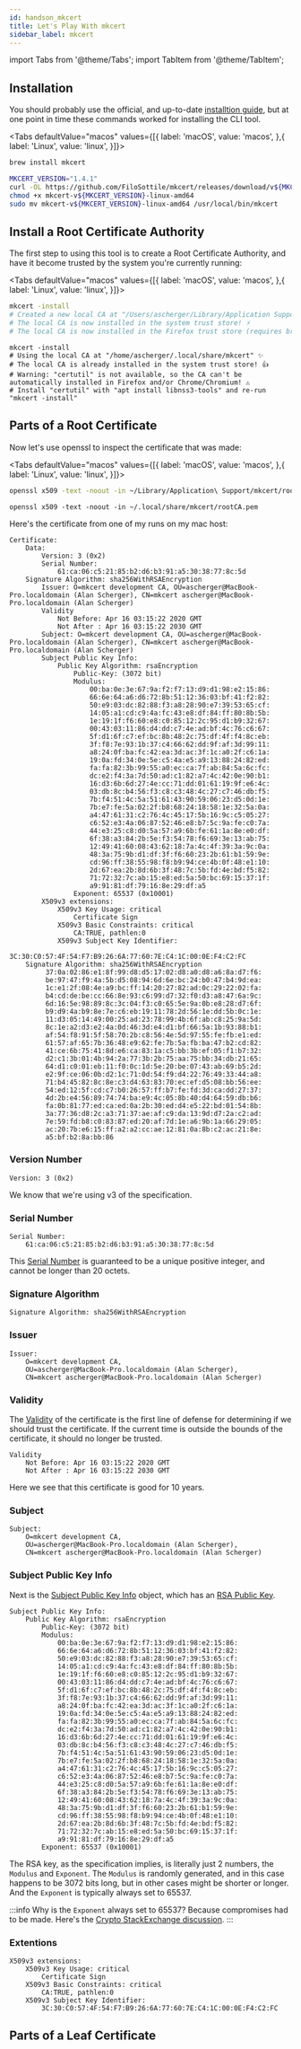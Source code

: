 ```yaml
---
id: handson_mkcert
title: Let's Play With mkcert
sidebar_label: mkcert
---
```

import Tabs from '@theme/Tabs';
import TabItem from '@theme/TabItem';

## Installation

You should probably use the official, and up-to-date [installtion guide](https://github.com/FiloSottile/mkcert#installation),
but at one point in time these commands worked for installing the CLI tool.

<Tabs defaultValue="macos" values={[{ label: 'macOS', value: 'macos', },{ label: 'Linux', value: 'linux', }]}>
<TabItem value="macos">

```bash
brew install mkcert
```

</TabItem>
<TabItem value="linux">

```bash
MKCERT_VERSION="1.4.1"
curl -OL https://github.com/FiloSottile/mkcert/releases/download/v${MKCERT_VERSION}/mkcert-v${MKCERT_VERSION}-linux-amd64
chmod +x mkcert-v${MKCERT_VERSION}-linux-amd64
sudo mv mkcert-v${MKCERT_VERSION}-linux-amd64 /usr/local/bin/mkcert
```

</TabItem>
</Tabs>

## Install a Root Certificate Authority

The first step to using this tool is to create a Root Certificate Authority, and have it become trusted by the system
you're currently running:

<Tabs defaultValue="macos" values={[{ label: 'macOS', value: 'macos', },{ label: 'Linux', value: 'linux', }]}>
<TabItem value="macos">

```bash
mkcert -install
# Created a new local CA at "/Users/ascherger/Library/Application Support/mkcert" 💥
# The local CA is now installed in the system trust store! ⚡️
# The local CA is now installed in the Firefox trust store (requires browser restart)! 🦊
```

</TabItem>
<TabItem value="linux">

```shell
mkcert -install
# Using the local CA at "/home/ascherger/.local/share/mkcert" ✨
# The local CA is already installed in the system trust store! 👍
# Warning: "certutil" is not available, so the CA can't be automatically installed in Firefox and/or Chrome/Chromium! ⚠️
# Install "certutil" with "apt install libnss3-tools" and re-run "mkcert -install" 
```

</TabItem>
</Tabs>

## Parts of a Root Certificate

Now let's use openssl to inspect the certificate that was made:

<Tabs defaultValue="macos" values={[{ label: 'macOS', value: 'macos', },{ label: 'Linux', value: 'linux', }]}>
<TabItem value="macos">

```bash
openssl x509 -text -noout -in ~/Library/Application\ Support/mkcert/rootCA.pem
```

</TabItem>
<TabItem value="linux">

```shell
openssl x509 -text -noout -in ~/.local/share/mkcert/rootCA.pem
```

</TabItem>
</Tabs>

Here's the certificate from one of my runs on my mac host:

```text
Certificate:
    Data:
        Version: 3 (0x2)
        Serial Number:
            61:ca:06:c5:21:85:b2:d6:b3:91:a5:30:38:77:8c:5d
    Signature Algorithm: sha256WithRSAEncryption
        Issuer: O=mkcert development CA, OU=ascherger@MacBook-Pro.localdomain (Alan Scherger), CN=mkcert ascherger@MacBook-Pro.localdomain (Alan Scherger)
        Validity
            Not Before: Apr 16 03:15:22 2020 GMT
            Not After : Apr 16 03:15:22 2030 GMT
        Subject: O=mkcert development CA, OU=ascherger@MacBook-Pro.localdomain (Alan Scherger), CN=mkcert ascherger@MacBook-Pro.localdomain (Alan Scherger)
        Subject Public Key Info:
            Public Key Algorithm: rsaEncryption
                Public-Key: (3072 bit)
                Modulus:
                    00:ba:0e:3e:67:9a:f2:f7:13:d9:d1:98:e2:15:86:
                    66:6e:64:a6:d6:72:8b:51:12:36:03:bf:41:f2:82:
                    50:e9:03:dc:82:88:f3:a8:28:90:e7:39:53:65:cf:
                    14:05:a1:cd:c9:4a:fc:43:e8:df:84:ff:80:8b:5b:
                    1e:19:1f:f6:60:e8:c0:85:12:2c:95:d1:b9:32:67:
                    00:43:03:11:86:d4:dd:c7:4e:ad:bf:4c:76:c6:67:
                    5f:d1:6f:c7:ef:bc:8b:48:2c:75:df:4f:f4:8c:eb:
                    3f:f8:7e:93:1b:37:c4:66:62:dd:9f:af:3d:99:11:
                    a8:24:0f:ba:fc:42:ea:3d:ac:3f:1c:a0:2f:c6:1a:
                    19:0a:fd:34:0e:5e:c5:4a:e5:a9:13:88:24:82:ed:
                    fa:fa:82:3b:99:55:a0:ec:ca:7f:ab:84:5a:6c:fc:
                    dc:e2:f4:3a:7d:50:ad:c1:82:a7:4c:42:0e:90:b1:
                    16:d3:6b:6d:27:4e:cc:71:dd:01:61:19:9f:e6:4c:
                    03:db:8c:b4:56:f3:c8:c3:48:4c:27:c7:46:db:f5:
                    7b:f4:51:4c:5a:51:61:43:90:59:06:23:d5:0d:1e:
                    7b:e7:fe:5a:02:2f:b8:68:24:18:58:1e:32:5a:0a:
                    a4:47:61:31:c2:76:4c:45:17:5b:16:9c:c5:05:27:
                    c6:52:e3:4a:06:87:52:46:e8:b7:5c:9a:fe:c0:7a:
                    44:e3:25:c8:d0:5a:57:a9:6b:fe:61:1a:8e:e0:df:
                    6f:38:a3:84:2b:5e:f3:54:78:f6:69:3e:13:ab:75:
                    12:49:41:60:08:43:62:18:7a:4c:4f:39:3a:9c:0a:
                    48:3a:75:9b:d1:df:3f:f6:60:23:2b:61:b1:59:9e:
                    cd:96:ff:38:55:98:f8:b9:94:ce:4b:0f:48:e1:10:
                    2d:67:ea:2b:8d:6b:3f:48:7c:5b:fd:4e:bd:f5:82:
                    71:72:32:7c:ab:15:e8:ed:5a:50:bc:69:15:37:1f:
                    a9:91:81:df:79:16:8e:29:df:a5
                Exponent: 65537 (0x10001)
        X509v3 extensions:
            X509v3 Key Usage: critical
                Certificate Sign
            X509v3 Basic Constraints: critical
                CA:TRUE, pathlen:0
            X509v3 Subject Key Identifier:
                3C:30:C0:57:4F:54:F7:B9:26:6A:77:60:7E:C4:1C:00:0E:F4:C2:FC
    Signature Algorithm: sha256WithRSAEncryption
         37:0a:02:86:e1:8f:99:d8:d5:17:02:d8:a0:d8:a6:8a:d7:f6:
         be:97:47:f9:4a:5b:d5:08:94:6d:6e:bc:24:b0:47:b4:9d:ea:
         1c:e1:2f:08:4e:a9:bc:ff:14:20:27:82:ad:0c:29:22:02:fa:
         b4:cd:de:be:cc:66:8e:93:c6:99:d7:32:f0:d3:a8:47:6a:9c:
         6d:16:5e:98:89:8c:3c:04:f3:c0:65:5e:9a:0b:e8:28:d7:6f:
         b9:d9:4a:b9:8e:7e:c6:eb:19:11:78:2d:56:1e:dd:5b:0c:1e:
         11:d3:05:14:49:00:25:ad:23:78:99:4b:6f:ab:c8:25:9a:5d:
         8c:1e:a2:d3:e2:4a:0d:46:3d:e4:d1:bf:66:5a:1b:93:88:b1:
         af:54:f8:91:5f:58:70:2b:c8:56:4e:5d:97:55:fe:fb:e1:ed:
         61:57:af:65:7b:36:48:e9:62:fe:7b:5a:fb:ba:47:b2:cd:82:
         41:ce:6b:75:41:8d:e6:ca:83:1a:c5:bb:3b:ef:05:f1:b7:32:
         d2:c1:3b:01:4b:94:2a:77:3b:2b:75:aa:75:bb:34:db:21:65:
         64:d1:c0:01:eb:11:f0:0c:1d:5e:20:be:07:43:ab:69:b5:2d:
         e2:9f:ce:06:0b:d2:1c:71:0d:54:f9:d4:22:76:49:33:44:a8:
         71:b4:45:82:8c:8e:c3:d4:63:83:70:ec:ef:d5:08:bb:56:ee:
         54:ed:12:5f:cd:c7:b0:26:57:ff:b7:fe:fd:3d:ca:dd:27:37:
         4d:2b:e4:56:89:74:74:ba:e9:4c:05:8b:40:d4:64:59:db:b6:
         fa:0b:81:77:ed:ca:ed:0a:2b:30:ed:d4:e5:22:bd:01:54:8b:
         3a:77:36:d8:2c:a3:71:37:ae:af:c9:da:13:9d:d7:2a:c2:ad:
         7e:59:fd:b8:c0:83:87:ed:20:af:7d:1e:a6:9b:1a:66:29:05:
         ac:20:7b:e6:15:ff:a2:a2:cc:ae:12:81:0a:8b:c2:ac:21:8e:
         a5:bf:b2:8a:bb:86
```

### Version Number

```text
Version: 3 (0x2)
```

We know that we're using v3 of the specification.

### Serial Number

```text
Serial Number:
    61:ca:06:c5:21:85:b2:d6:b3:91:a5:30:38:77:8c:5d
```

This [Serial Number](https://tools.ietf.org/html/rfc5280#section-4.1.2.2) is guaranteed to be a unique positive integer,
and cannot be longer than 20 octets.

### Signature Algorithm

```text
Signature Algorithm: sha256WithRSAEncryption
```

### Issuer

```text
Issuer:
    O=mkcert development CA,
    OU=ascherger@MacBook-Pro.localdomain (Alan Scherger),
    CN=mkcert ascherger@MacBook-Pro.localdomain (Alan Scherger)
```

### Validity

The [Validity](https://tools.ietf.org/html/rfc5280#section-4.1.2.5) of the certificate is the first line of defense
for determining if we should trust the certificate. If the current time is outside the bounds of the certificate, it
should no longer be trusted.

```text
Validity
    Not Before: Apr 16 03:15:22 2020 GMT
    Not After : Apr 16 03:15:22 2030 GMT
```

Here we see that this certificate is good for 10 years.

### Subject

```text
Subject:
    O=mkcert development CA,
    OU=ascherger@MacBook-Pro.localdomain (Alan Scherger),
    CN=mkcert ascherger@MacBook-Pro.localdomain (Alan Scherger)
```

### Subject Public Key Info

Next is the [Subject Public Key Info](https://tools.ietf.org/html/rfc5280#section-4.1.2.7) object, which has an
[RSA Public Key](https://tools.ietf.org/html/rfc3279#section-2.3.1).

```text
Subject Public Key Info:
    Public Key Algorithm: rsaEncryption
        Public-Key: (3072 bit)
        Modulus:
            00:ba:0e:3e:67:9a:f2:f7:13:d9:d1:98:e2:15:86:
            66:6e:64:a6:d6:72:8b:51:12:36:03:bf:41:f2:82:
            50:e9:03:dc:82:88:f3:a8:28:90:e7:39:53:65:cf:
            14:05:a1:cd:c9:4a:fc:43:e8:df:84:ff:80:8b:5b:
            1e:19:1f:f6:60:e8:c0:85:12:2c:95:d1:b9:32:67:
            00:43:03:11:86:d4:dd:c7:4e:ad:bf:4c:76:c6:67:
            5f:d1:6f:c7:ef:bc:8b:48:2c:75:df:4f:f4:8c:eb:
            3f:f8:7e:93:1b:37:c4:66:62:dd:9f:af:3d:99:11:
            a8:24:0f:ba:fc:42:ea:3d:ac:3f:1c:a0:2f:c6:1a:
            19:0a:fd:34:0e:5e:c5:4a:e5:a9:13:88:24:82:ed:
            fa:fa:82:3b:99:55:a0:ec:ca:7f:ab:84:5a:6c:fc:
            dc:e2:f4:3a:7d:50:ad:c1:82:a7:4c:42:0e:90:b1:
            16:d3:6b:6d:27:4e:cc:71:dd:01:61:19:9f:e6:4c:
            03:db:8c:b4:56:f3:c8:c3:48:4c:27:c7:46:db:f5:
            7b:f4:51:4c:5a:51:61:43:90:59:06:23:d5:0d:1e:
            7b:e7:fe:5a:02:2f:b8:68:24:18:58:1e:32:5a:0a:
            a4:47:61:31:c2:76:4c:45:17:5b:16:9c:c5:05:27:
            c6:52:e3:4a:06:87:52:46:e8:b7:5c:9a:fe:c0:7a:
            44:e3:25:c8:d0:5a:57:a9:6b:fe:61:1a:8e:e0:df:
            6f:38:a3:84:2b:5e:f3:54:78:f6:69:3e:13:ab:75:
            12:49:41:60:08:43:62:18:7a:4c:4f:39:3a:9c:0a:
            48:3a:75:9b:d1:df:3f:f6:60:23:2b:61:b1:59:9e:
            cd:96:ff:38:55:98:f8:b9:94:ce:4b:0f:48:e1:10:
            2d:67:ea:2b:8d:6b:3f:48:7c:5b:fd:4e:bd:f5:82:
            71:72:32:7c:ab:15:e8:ed:5a:50:bc:69:15:37:1f:
            a9:91:81:df:79:16:8e:29:df:a5
        Exponent: 65537 (0x10001)
```

The RSA key, as the specification implies, is literally just 2 numbers, the `Modulus` and `Exponent`. The `Modulus` is 
randomly generated, and in this case happens to be 3072 bits long, but in other cases might be shorter or longer. And
the `Exponent` is typically always set to 65537.

:::info
Why is the `Exponent` always set to 65537? Because compromises had to be made. Here's
the [Crypto StackExchange discussion](https://crypto.stackexchange.com/questions/3110/impacts-of-not-using-rsa-exponent-of-65537).
:::

### Extentions

```text
X509v3 extensions:
    X509v3 Key Usage: critical
        Certificate Sign
    X509v3 Basic Constraints: critical
        CA:TRUE, pathlen:0
    X509v3 Subject Key Identifier:
        3C:30:C0:57:4F:54:F7:B9:26:6A:77:60:7E:C4:1C:00:0E:F4:C2:FC
```

## Parts of a Leaf Certificate
